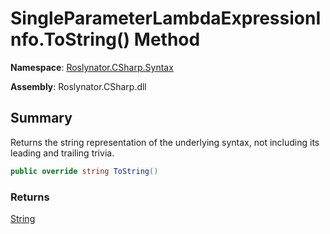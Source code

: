 # SingleParameterLambdaExpressionInfo\.ToString\(\) Method

**Namespace**: [Roslynator.CSharp.Syntax](../../README.md)

**Assembly**: Roslynator\.CSharp\.dll

## Summary

Returns the string representation of the underlying syntax, not including its leading and trailing trivia\.

```csharp
public override string ToString()
```

### Returns

[String](https://docs.microsoft.com/en-us/dotnet/api/system.string)

